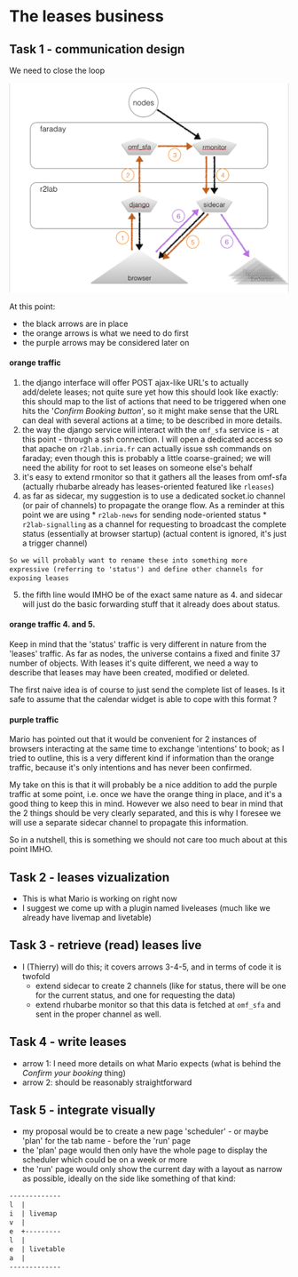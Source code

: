# The leases business

## Task 1 - communication design

We need to close the loop 

![data flow](../sidecar/AA-2-leasesflow.png)

At this point:

* the black arrows are in place
* the orange arrows is what we need to do first
* the purple arrows may be considered later on

#### orange traffic
  1. the django interface will offer POST ajax-like URL's to actually add/delete leases; not quite sure yet how this should look like exactly: this should map to the list of actions that need to be triggered when one hits the '*Confirm Booking button*', so it might make sense that the URL can deal with several actions at a time; to be described in more details.
  2. the way the django service will interact with the `omf_sfa` service is - at this point - through a ssh connection. I will open a dedicated access so that apache on `r2lab.inria.fr` can actually issue ssh commands on faraday; even though this is probably a little coarse-grained; we will need the ability for root to set leases on someone else's behalf
  3. it's easy to extend rmonitor so that it gathers all the leases from omf-sfa (actually rhubarbe already has leases-oriented featured like `rleases`)
  4. as far as sidecar, my suggestion is to use a dedicated socket.io channel (or pair of channels) to propagate the orange flow. As a reminder at this point we are using
    * `r2lab-news` for sending node-oriented status
    * `r2lab-signalling` as a channel for requesting to broadcast the complete status (essentially at browser startup) (actual content is ignored, it's just a trigger channel)

    So we will probably want to rename these into something more expressive (referring to 'status') and define other channels for exposing leases
  5. the fifth line would IMHO be of the exact same nature as 4. and sidecar will just do the basic forwarding stuff that it already does about status.

#### orange traffic 4. and 5.

Keep in mind that the 'status' traffic is very different in nature from the 'leases' traffic. 
As far as nodes, the universe contains a fixed and finite 37 number of objects. With leases it's quite different, we need a way to describe that leases may have been created, modified or deleted. 

The first naive idea is of course to just send the complete list of leases. Is it safe to assume that the calendar widget is able to cope with this format ?

#### purple traffic

Mario has pointed out that it would be convenient for 2 instances of browsers interacting at the same time to exchange 'intentions' to book; as I tried to outline, this is a very different kind if information than the orange traffic, because it's only intentions and has never been confirmed.

My take on this is that it will probably be a nice addition to add the purple traffic at some point, i.e. once we have the orange thing in place, and it's a good thing to keep this in mind. However we also need to bear in mind that the 2 things should be very clearly separated, and this is why I foresee we will use a separate sidecar channel to propagate this information. 

So in a nutshell, this is something we should not care too much about at this point IMHO.

## Task 2 - leases vizualization

* This is what Mario is working on right now
* I suggest we come up with a plugin named liveleases (much like we already have livemap and livetable)

## Task 3 - retrieve (read) leases live

* I (Thierry) will do this; it covers arrows 3-4-5, and in terms of code it is twofold
  * extend sidecar to create 2 channels (like for status, there will be one for the current status, and one for requesting the data)
  * extend rhubarbe monitor so that this data is fetched at `omf_sfa` and sent in the proper channel as well.

## Task 4 - write leases

* arrow 1: I need more details on what Mario expects (what is behind the *Confirm your booking* thing)
* arrow 2: should be reasonably straightforward 

## Task 5 - integrate visually

* my proposal would be to create a new page 'scheduler' - or maybe 'plan' for the tab name - before the 'run' page
* the 'plan' page would then only have the whole page to display the scheduler which could be on a week or more
* the 'run' page would only show the current day with a layout as narrow as possible, ideally on the side like something of that kind:

```
-------------
l  |
i  | livemap
v  | 
e  +---------
l  |
e  | livetable
a  |
-------------
```

